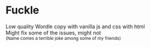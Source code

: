 # Fuckle
Low quality Wordle copy with vanilla js and css with html  
Might fix some of the issues, might not  
<sup>(Name comes a terrible joke among some of my friends)</sup>
